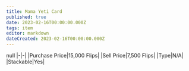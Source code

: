 ```yaml
---
title: Mama Yeti Card
published: true
date: 2023-02-16T00:00:00.000Z
tags: item
editor: markdown
dateCreated: 2023-02-16T00:00:00.000Z
---
```


null
|-|-|
|Purchase Price|15,000 Flips|
|Sell Price|7,500 Flips|
|Type|N/A|
|Stackable|Yes|

